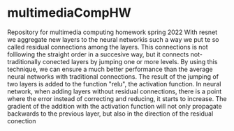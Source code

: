 # multimediaCompHW
Repository for multimedia computing homework spring 2022
With resnet we aggregate new layers to the neural networkis such a way we put te so called residual connections among the layers.
This connections is not folllowing the straight order in a succesive way, but it connects not-traditionally conected layers by jumping one or more levels. 
By using this technique, we can ensure a much better performance than the average neural networks with traditional connections.
The result of the jumping of two layers is added to the function "relu", the activation function.
In  neural network, when adding layers without residual connections, there is a point where the error instead of correcting and reducing, it starts to increase.
The gradient of the addition with the activation function will not only propagate backwards to the previous layer, but also in the direction of the residual conection
